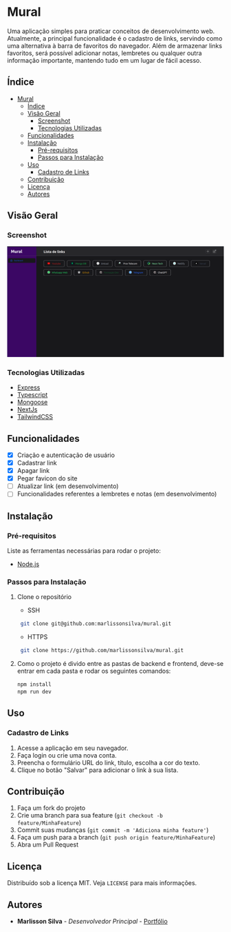 # Mural

Uma aplicação simples para praticar conceitos de desenvolvimento web. Atualmente, a principal funcionalidade é o cadastro de links, servindo como uma alternativa à barra de favoritos do navegador. Além de armazenar links favoritos, será possível adicionar notas, lembretes ou qualquer outra informação importante, mantendo tudo em um lugar de fácil acesso.

## Índice

- [Mural](#mural)
  - [Índice](#índice)
  - [Visão Geral](#visão-geral)
    - [Screenshot](#screenshot)
    - [Tecnologias Utilizadas](#tecnologias-utilizadas)
  - [Funcionalidades](#funcionalidades)
  - [Instalação](#instalação)
    - [Pré-requisitos](#pré-requisitos)
    - [Passos para Instalação](#passos-para-instalação)
  - [Uso](#uso)
    - [Cadastro de Links](#cadastro-de-links)
  - [Contribuição](#contribuição)
  - [Licença](#licença)
  - [Autores](#autores)

## Visão Geral

### Screenshot

<img src="./backend/public/images/preview.png" alt="Preview da aplicação">

### Tecnologias Utilizadas

- [Express](https://expressjs.com/pt-br/)
- [Typescript](https://www.typescriptlang.org/)
- [Mongoose](https://mongoosejs.com/)
- [NextJs](https://nextjs.org/)
- [TailwindCSS](https://tailwindcss.com/)

## Funcionalidades

- [x] Criação e autenticação de usuário
- [x] Cadastrar link
- [x] Apagar link
- [x] Pegar favicon do site
- [ ] Atualizar link (em desenvolvimento)
- [ ] Funcionalidades referentes a lembretes e notas (em desenvolvimento)

## Instalação

### Pré-requisitos

Liste as ferramentas necessárias para rodar o projeto:

- [Node.js](https://nodejs.org/)

### Passos para Instalação

1. Clone o repositório
     - SSH
     ```bash
      git clone git@github.com:marlissonsilva/mural.git
     ```

     - HTTPS
     ```bash
      git clone https://github.com/marlissonsilva/mural.git
     ```

2. Como o projeto é divido entre as pastas de backend e frontend, deve-se entrar em cada pasta e rodar os seguintes comandos:
    ```bash
    npm install
    npm run dev
    ```

## Uso

### Cadastro de Links

1. Acesse a aplicação em seu navegador.
2. Faça login ou crie uma nova conta.
3. Preencha o formulário URL do link, título, escolha a cor do texto.
4. Clique no botão "Salvar" para adicionar o link à sua lista.

## Contribuição

1. Faça um fork do projeto
2. Crie uma branch para sua feature (`git checkout -b feature/MinhaFeature`)
3. Commit suas mudanças (`git commit -m 'Adiciona minha feature'`)
4. Faça um push para a branch (`git push origin feature/MinhaFeature`)
5. Abra um Pull Request

## Licença

Distribuído sob a licença MIT. Veja `LICENSE` para mais informações.

## Autores

- **Marlisson Silva** - *Desenvolvedor Principal* - [Portfólio](https://marlissonsilva.com.br)

